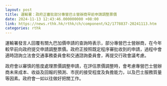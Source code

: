 ```yaml
---
layout: post
title: 運輸署：政府正審批部分專營巴士營辦商早前申請調整票價
date: 2024-11-13 12:43:46.000000000 +08:00
link: https://news.rthk.hk/rthk/ch/component/k2/1778837-20241113.htm
categories: rthk
---
```


運輸署發言人回覆有關九巴加價申請的查詢時表示，部分專營巴士營辦商，在今年較早前向政府提交申請調整票價。政府正按照既定程序審批收到的申請，過程中會適時諮詢立法會交通事務委員會和交通諮詢委員會，再提交行政會議考慮。

政府會以審慎的態度處理票價調整申請，在評估票價調整時，會考慮專營巴士營辦商未來成本、收益及回報的預測、市民的接受程度及負擔能力，以及巴士服務質量等因素。政府會一如以往做好把關工作。

